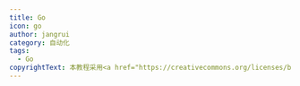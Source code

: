 ```yaml
---
title: Go
icon: go
author: jangrui
category: 自动化
tags: 
  - Go
copyrightText: 本教程采用<a href="https://creativecommons.org/licenses/by-sa/3.0/deed.zh">知识共享 署名-相同方式共享 3.0协议</a>
---
```


